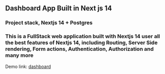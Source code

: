 ## Dashboard App Built in Next js 14
### Project stack, Nextjs 14 + Postgres 
### This is a FullStack web application built with Nextjs 14 user all the best features of Nextjs 14, including Routing, Server Side rendering, Form actions, Authentication, Authorization and many more


Demo link: [dashboard](https://github.com/KnightRidder/dashboard)

